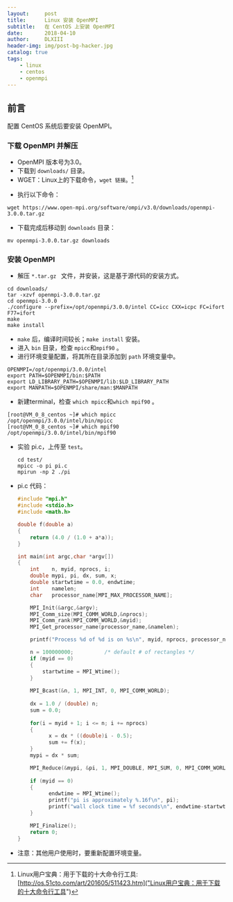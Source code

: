 ```yaml
---
layout:     post
title:      Linux 安装 OpenMPI
subtitle:   在 CentOS 上安装 OpenMPI
date:       2018-04-10
author:     DLXIII
header-img: img/post-bg-hacker.jpg
catalog: true
tags:
    - linux
    - centos
    - openmpi
---
```



## 前言

配置 CentOS 系统后要安装 OpenMPI。

### 下载 OpenMPI 并解压

* OpenMPI 版本号为3.0。
* 下载到 `downloads/` 目录。
* WGET：Linux上的下载命令，`wget 链接`。[^1]
[^1]: Linux用户宝典：用于下载的十大命令行工具: [http://os.51cto.com/art/201605/511423.htm]("Linux用户宝典：用于下载的十大命令行工具")

* 执行以下命令：

```shell
wget https://www.open-mpi.org/software/ompi/v3.0/downloads/openmpi-3.0.0.tar.gz
```


* 下载完成后移动到 `downloads` 目录：

```shell
mv openmpi-3.0.0.tar.gz downloads
```

### 安装 OpenMPI

* 解压 `*.tar.gz ` 文件，并安装，这是基于源代码的安装方式。

```shell
cd downloads/
tar -xzvf openmpi-3.0.0.tar.gz
cd openmpi-3.0.0
./configure --prefix=/opt/openmpi/3.0.0/intel CC=icc CXX=icpc FC=ifort F77=ifort
make
make install
```
* `make` 后，编译时间较长；`make install` 安装。
* 进入 `bin` 目录，检查 `mpicc`和`mpif90` 。
* 进行环境变量配置，将其所在目录添加到 `path` 环境变量中。

```shell
OPENMPI=/opt/openmpi/3.0.0/intel
export PATH=$OPENMPI/bin:$PATH
export LD_LIBRARY_PATH=$OPENMPI/lib:$LD_LIBRARY_PATH
export MANPATH=$OPENMPI/share/man:$MANPATH
```

* 新建terminal，检查 `which mpicc`和`which mpif90` 。


```shell
[root@VM_0_8_centos ~]# which mpicc
/opt/openmpi/3.0.0/intel/bin/mpicc
[root@VM_0_8_centos ~]# which mpif90
/opt/openmpi/3.0.0/intel/bin/mpif90
```

* 实验 pi.c，上传至 `test`。
	
	```shell
	cd test/
	mpicc -o pi pi.c
	mpirun -np 2 ./pi
	```
* pi.c 代码：	
	
	```cpp
	#include "mpi.h"
	#include <stdio.h>
	#include <math.h>
	
	double f(double a)
	{
	    return (4.0 / (1.0 + a*a));
	}
	
	int main(int argc,char *argv[])
	{
	    int    n, myid, nprocs, i;
	    double mypi, pi, dx, sum, x;
	    double startwtime = 0.0, endwtime;
	    int    namelen;
	    char   processor_name[MPI_MAX_PROCESSOR_NAME];
	
	    MPI_Init(&argc,&argv);
	    MPI_Comm_size(MPI_COMM_WORLD,&nprocs);
	    MPI_Comm_rank(MPI_COMM_WORLD,&myid);
	    MPI_Get_processor_name(processor_name,&namelen);
	
	    printf("Process %d of %d is on %s\n", myid, nprocs, processor_name);
	
	    n = 100000000;			/* default # of rectangles */
	    if (myid == 0)
	    {
		    startwtime = MPI_Wtime();
	    }
	    
	    MPI_Bcast(&n, 1, MPI_INT, 0, MPI_COMM_WORLD);
	    
	    dx = 1.0 / (double) n;
	    sum = 0.0;
	    
	    for(i = myid + 1; i <= n; i += nprocs)
	    {
		      x = dx * ((double)i - 0.5);
		      sum += f(x);
	    }
	    mypi = dx * sum;
	
	    MPI_Reduce(&mypi, &pi, 1, MPI_DOUBLE, MPI_SUM, 0, MPI_COMM_WORLD);
	    
	    if (myid == 0)
	    {
		      endwtime = MPI_Wtime();
		      printf("pi is approximately %.16f\n", pi);
		      printf("wall clock time = %f seconds\n", endwtime-startwtime);
	    }
	
	    MPI_Finalize();
	    return 0;
	}
	```

* 注意：其他用户使用时，要重新配置环境变量。


